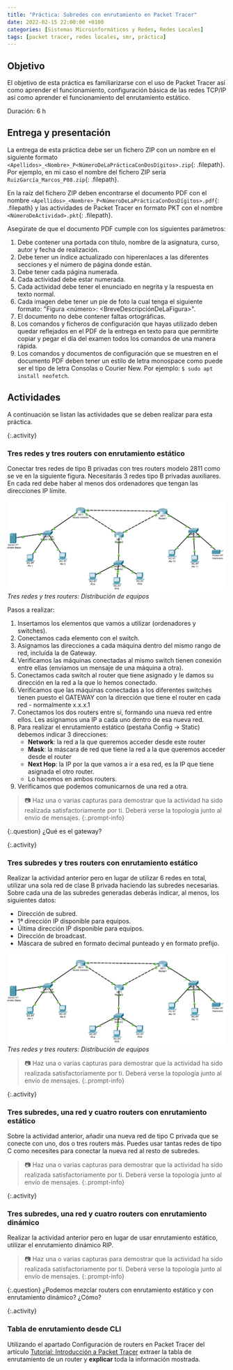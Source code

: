 ```yaml
---
title: "Práctica: Subredes con enrutamiento en Packet Tracer"
date: 2022-02-15 22:00:00 +0100
categories: [Sistemas Microinformáticos y Redes, Redes Locales]
tags: [packet tracer, redes locales, smr, práctica]
---
```


## Objetivo

El objetivo de esta práctica es familiarizarse con el uso de Packet Tracer así como aprender el funcionamiento, configuración básica de las redes TCP/IP así como aprender el funcionamiento del enrutamiento estático.

Duración: 6 h

## Entrega y presentación

La entrega de esta práctica debe ser un fichero ZIP con un nombre en el siguiente formato `<Apellidos>_<Nombre>_P<NúmeroDeLaPrácticaConDosDígitos>.zip`{: .filepath}. Por ejemplo, en mi caso el nombre del fichero ZIP sería `RuizGarcía_Marcos_P08.zip`{: .filepath}.

En la raíz del fichero ZIP deben encontrarse el documento PDF con el nombre `<Apellidos>_<Nombre>_P<NúmeroDeLaPrácticaConDosDígitos>.pdf`{: .filepath} y las actividades de Packet Tracer en formato PKT con el nombre `<NúmeroDeActividad>.pkt`{: .filepath}.

Asegúrate de que el documento PDF cumple con los siguientes parámetros:

1. Debe contener una portada con título, nombre de la asignatura, curso, autor y fecha de realización.
2. Debe tener un índice actualizado con hiperenlaces a las diferentes secciones y el número de página donde están.
3. Debe tener cada página numerada.
4. Cada actividad debe estar numerada. 
5. Cada actividad debe tener el enunciado en negrita y la respuesta en texto normal.
6. Cada imagen debe tener un pie de foto la cual tenga el siguiente formato: "Figura \<número\>: \<BreveDescripciónDeLaFigura\>".
7. El documento no debe contener faltas ortográficas.
8. Los comandos y ficheros de configuración que hayas utilizado deben quedar reflejados en el PDF de la entrega en texto para que permitirte copiar y pegar el día del examen todos los comandos de una manera rápida.
9. Los comandos y documentos de configuración que se muestren en el documento PDF deben tener un estilo de letra monospace como puede ser el tipo de letra Consolas o Courier New. Por ejemplo: `$ sudo apt install neofetch`.

## Actividades

A continuación se listan las actividades que se deben realizar para esta práctica.

{:.activity}
### Tres redes y tres routers con enrutamiento estático

Conectar tres redes de tipo B privadas con tres routers modelo 2811 como se ve en la siguiente figura. Necesitarás 3 redes tipo B privadas auxiliares. En cada red debe haber al menos dos ordenadores que tengan las direcciones IP límite.

![Tres redes y tres routers: Distribución de equipos](/assets/img/practica-enrutamiento-con-packet-tracer/tresRedesTresRouters.png)
_Tres redes y tres routers: Distribución de equipos_

Pasos a realizar:

1. Insertamos los elementos que vamos a utilizar (ordenadores y switches).
2. Conectamos cada elemento con el switch.
3. Asignamos las direcciones a cada máquina dentro del mismo rango de red, incluída la de Gateway.
4. Verificamos las máquinas conectadas al mismo switch tienen conexión entre ellas (enviamos un mensaje de una máquina a otra).
5. Conectamos cada switch al router que tiene asignado y le damos su dirección en la red a la que lo hemos conectado.
6. Verificamos que las máquinas conectadas a los diferentes switches tienen puesto el GATEWAY
 con la dirección que tiene el router en cada red - normalmente x.x.x.1
7. Conectamos los dos routers entre si, formando una nueva red entre ellos. Les asignamos una IP a cada uno dentro de esa nueva red.
8. Para realizar el enrutamiento estático (pestaña Config -> Static) debemos indicar 3 direcciones:
    - **Network**: la red a la que queremos acceder desde este router
    - **Mask**: la máscara de red que tiene la red a la que queremos acceder desde el router
    - **Next Hop**: la IP por la que vamos a ir a esa red, es la IP que tiene asignada el otro router.
    - Lo hacemos en ambos routers.
9. Verificamos que podemos comunicarnos de una red a otra.

> 📷 Haz una o varias capturas para demostrar que la actividad ha sido realizada satisfactoriamente por ti. Deberá verse la topología junto al envío de mensajes.
{:.prompt-info}

{:.question}
¿Qué es el gateway?

{:.activity}
### Tres subredes y tres routers con enrutamiento estático

Realizar la actividad anterior pero en lugar de utilizar 6 redes en total, utilizar una sola red de clase B privada haciendo las subredes necesarias. Sobre cada una de las subredes generadas deberás indicar, al menos, los siguientes datos:

- Dirección de subred.
- 1ª dirección IP disponible para equipos.
- Última dirección IP disponible para equipos.
- Dirección de broadcast.
- Máscara de subred en formato decimal punteado y en formato prefijo.

![Tres redes y tres routers: Distribución de equipos](/assets/img/practica-enrutamiento-con-packet-tracer/tresRedesTresRouters.png)
_Tres redes y tres routers: Distribución de equipos_

> 📷 Haz una o varias capturas para demostrar que la actividad ha sido realizada satisfactoriamente por ti. Deberá verse la topología junto al envío de mensajes.
{:.prompt-info}

{:.activity}
### Tres subredes, una red y cuatro routers con enrutamiento estático

Sobre la actividad anterior, añadir una nueva red de tipo C privada que se conecte con uno, dos o tres routers más. Puedes usar tantas redes de tipo C como necesites para conectar la nueva red al resto de subredes.

> 📷 Haz una o varias capturas para demostrar que la actividad ha sido realizada satisfactoriamente por ti. Deberá verse la topología junto al envío de mensajes.
{:.prompt-info}

{:.activity}
### Tres subredes, una red y cuatro routers con enrutamiento dinámico

Realizar la actividad anterior pero en lugar de usar enrutamiento estático, utilizar el enrutamiento dinámico RIP.

> 📷 Haz una o varias capturas para demostrar que la actividad ha sido realizada satisfactoriamente por ti. Deberá verse la topología junto al envío de mensajes.
{:.prompt-info}

{:.question}
¿Podemos mezclar routers con enrutamiento estático y con enrutamiento dinámico? ¿Cómo?

{:.activity}
### Tabla de enrutamiento desde CLI

Utilizando el apartado Configuración de routers en Packet Tracer del artículo [Tutorial: Introducción a Packet Tracer](/posts/tutorial-introduccion-a-packet-tracer) extraer la tabla de enrutamiento de un router y **explicar** toda la información mostrada.

